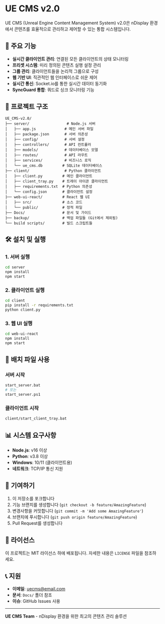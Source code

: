 # UE CMS v2.0

UE CMS (Unreal Engine Content Management System) v2.0은 nDisplay 환경에서 콘텐츠를 효율적으로 관리하고 제어할 수 있는 통합 시스템입니다.

## 🚀 주요 기능

- **실시간 클라이언트 관리**: 연결된 모든 클라이언트의 상태 모니터링
- **프리셋 시스템**: 미리 정의된 콘텐츠 실행 설정 관리
- **그룹 관리**: 클라이언트들을 논리적 그룹으로 구성
- **웹 기반 UI**: 직관적인 웹 인터페이스로 쉬운 제어
- **실시간 통신**: Socket.io를 통한 실시간 데이터 동기화
- **SyncGuard 통합**: 쿼드로 싱크 모니터링 기능

## 📁 프로젝트 구조

```
UE_CMS-v2.0/
├── server/                 # Node.js 서버
│   ├── app.js             # 메인 서버 파일
│   ├── package.json       # 서버 의존성
│   ├── config/            # 서버 설정
│   ├── controllers/       # API 컨트롤러
│   ├── models/            # 데이터베이스 모델
│   ├── routes/            # API 라우트
│   ├── services/          # 비즈니스 로직
│   └── ue_cms.db         # SQLite 데이터베이스
├── client/                # Python 클라이언트
│   ├── client.py         # 메인 클라이언트
│   ├── client_tray.py    # 트레이 아이콘 클라이언트
│   ├── requirements.txt  # Python 의존성
│   └── config.json       # 클라이언트 설정
├── web-ui-react/         # React 웹 UI
│   ├── src/              # 소스 코드
│   └── public/           # 정적 파일
├── Docs/                 # 문서 및 가이드
├── backup/               # 백업 파일들 (Git에서 제외됨)
└── build scripts/        # 빌드 스크립트들
```

## 🛠️ 설치 및 실행

### 1. 서버 실행
```bash
cd server
npm install
npm start
```

### 2. 클라이언트 실행
```bash
cd client
pip install -r requirements.txt
python client.py
```

### 3. 웹 UI 실행
```bash
cd web-ui-react
npm install
npm start
```

## 🔧 배치 파일 사용

### 서버 시작
```bash
start_server.bat
# 또는
start_server.ps1
```

### 클라이언트 시작
```bash
client/start_client_tray.bat
```

## 📊 시스템 요구사항

- **Node.js**: v16 이상
- **Python**: v3.8 이상
- **Windows**: 10/11 (클라이언트용)
- **네트워크**: TCP/IP 통신 지원

## 🤝 기여하기

1. 이 저장소를 포크합니다
2. 기능 브랜치를 생성합니다 (`git checkout -b feature/AmazingFeature`)
3. 변경사항을 커밋합니다 (`git commit -m 'Add some AmazingFeature'`)
4. 브랜치에 푸시합니다 (`git push origin feature/AmazingFeature`)
5. Pull Request를 생성합니다

## 📄 라이선스

이 프로젝트는 MIT 라이선스 하에 배포됩니다. 자세한 내용은 `LICENSE` 파일을 참조하세요.

## 📞 지원

- **이메일**: uecms@email.com
- **문서**: `Docs/` 폴더 참조
- **이슈**: GitHub Issues 사용

---

**UE CMS Team** - nDisplay 환경을 위한 최고의 콘텐츠 관리 솔루션 